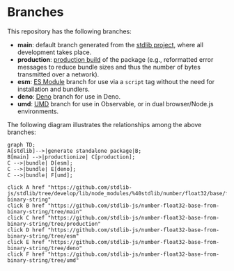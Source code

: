 <!--

@license Apache-2.0

Copyright (c) 2022 The Stdlib Authors.

Licensed under the Apache License, Version 2.0 (the "License");
you may not use this file except in compliance with the License.
You may obtain a copy of the License at

    http://www.apache.org/licenses/LICENSE-2.0

Unless required by applicable law or agreed to in writing, software
distributed under the License is distributed on an "AS IS" BASIS,
WITHOUT WARRANTIES OR CONDITIONS OF ANY KIND, either express or implied.
See the License for the specific language governing permissions and
limitations under the License.

-->

# Branches

This repository has the following branches:

-   **main**: default branch generated from the [stdlib project][stdlib-url], where all development takes place.
-   **production**: [production build][production-url] of the package (e.g., reformatted error messages to reduce bundle sizes and thus the number of bytes transmitted over a network).
-   **esm**: [ES Module][esm-url] branch for use via a `script` tag without the need for installation and bundlers.
-   **deno**: [Deno][deno-url] branch for use in Deno.
-   **umd**: [UMD][umd-url] branch for use in Observable, or in dual browser/Node.js environments.

The following diagram illustrates the relationships among the above branches:

```mermaid
graph TD;
A[stdlib]-->|generate standalone package|B;
B[main] -->|productionize| C[production];
C -->|bundle| D[esm];
C -->|bundle| E[deno];
C -->|bundle| F[umd];

click A href "https://github.com/stdlib-js/stdlib/tree/develop/lib/node_modules/%40stdlib/number/float32/base/from-binary-string"
click B href "https://github.com/stdlib-js/number-float32-base-from-binary-string/tree/main"
click C href "https://github.com/stdlib-js/number-float32-base-from-binary-string/tree/production"
click D href "https://github.com/stdlib-js/number-float32-base-from-binary-string/tree/esm"
click E href "https://github.com/stdlib-js/number-float32-base-from-binary-string/tree/deno"
click F href "https://github.com/stdlib-js/number-float32-base-from-binary-string/tree/umd"
```

[stdlib-url]: https://github.com/stdlib-js/stdlib/tree/develop/lib/node_modules/%40stdlib/number/float32/base/from-binary-string
[production-url]: https://github.com/stdlib-js/number-float32-base-from-binary-string/tree/production
[deno-url]: https://github.com/stdlib-js/number-float32-base-from-binary-string/tree/deno
[umd-url]: https://github.com/stdlib-js/number-float32-base-from-binary-string/tree/umd
[esm-url]: https://github.com/stdlib-js/number-float32-base-from-binary-string/tree/esm